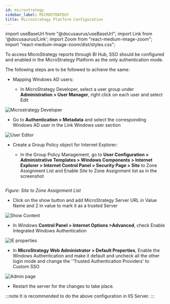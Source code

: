 ```yaml
---
id: microstrategy
sidebar_label: MICROSTRATEGY
title: Microstrategy Platform Configuration
---
```


import useBaseUrl from "@docusaurus/useBaseUrl";
import Link from '@docusaurus/Link';
import Zoom from "react-medium-image-zoom";
import "react-medium-image-zoom/dist/styles.css";

To access MicroStrategy reports through BI Hub, SSO should be configured and enabled in the MicroStrategy Platform as the only authentication mode.

The following steps are to be followed to achieve the same:

* Mapping Windows AD users:

  - In MicroStrategy Developer, select a user group under **Administration > User Manager**, right click on each user and select Edit

<div style={{textAlign: 'center'}}>
  <Zoom>
<img alt="Microstrategy Developer" src={useBaseUrl('/doc-images/microstrategy/microstrategy-developer.png')}/>
  </Zoom>
</div>

  - Go to **Authentication > Metadata** and select the corresponding Windows AD user in the Link Windows user section

<div style={{textAlign: 'center'}}>
  <Zoom>
<img alt="User Editor" src={useBaseUrl('/doc-images/microstrategy/user-editor.png')}/>
  </Zoom>
</div>

* Create a Group Policy object for Internet Explorer:

  - In the Group Policy Management, go to **User Configuration > Administrative Templates > Windows Components > Internet Explorer > Internet Control Panel > Security Page > Site** to Zone Assignment List and Enable Site to Zone Assignment list as in the screenshot

<div style={{textAlign: 'center'}}>
  <Zoom>
<img alt="" src={useBaseUrl('/doc-images/microstrategy/site-zone-assign.png')}/>
  </Zoom>
</div>

*Figure: Site to Zone Assignment List*

  - Click on the show button and add MicroStrategy Server URL in Value Name and 2 in value to mark it as a trusted Server

<div style={{textAlign: 'center'}}>
  <Zoom>
<img alt="Show Content" src={useBaseUrl('/doc-images/microstrategy/show-content.png')}/>
  </Zoom>
</ div>

* In Windows **Control Panel > Internet Options >Advanced**, check Enable Integrated Windows Authentication

<div style={{textAlign: 'center'}}>
  <Zoom>
<img alt="IE properties" src={useBaseUrl('/doc-images/microstrategy/internet-properties.png')}/>
  </Zoom>
</div>

* In **MicroStrategy Web Administrator > Default Properties**, Enable the Windows Authentication and make it default and uncheck all the other login mode and change the '‘Trusted Authentication Providers' to Custom SSO

<div style={{textAlign: 'center'}}>
  <Zoom>
<img alt="Admin page" src={useBaseUrl('/doc-images/microstrategy/admin-page.png')}/>
  </Zoom>
</ div>

* Restart the server for the changes to take place.

:::note
It is recommended to do the above configuration in IIS Server.
:::
